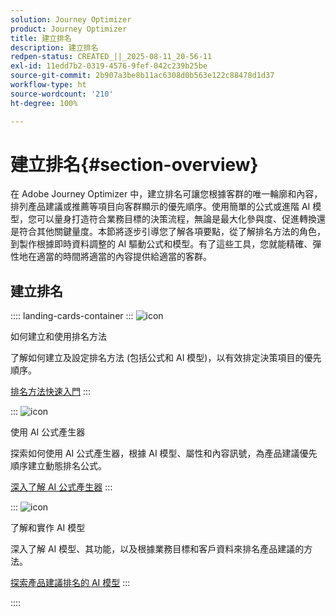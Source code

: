 ```yaml
---
solution: Journey Optimizer
product: Journey Optimizer
title: 建立排名
description: 建立排名
redpen-status: CREATED_||_2025-08-11_20-56-11
exl-id: 11edd7b2-0319-4576-9fef-042c239b25be
source-git-commit: 2b907a3be8b11ac6308d0b563e122c88478d1d37
workflow-type: ht
source-wordcount: '210'
ht-degree: 100%

---
```


# 建立排名{#section-overview}

在 Adobe Journey Optimizer 中，建立排名可讓您根據客群的唯一輪廓和內容，排列產品建議或推薦等項目向客群顯示的優先順序。使用簡單的公式或進階 AI 模型，您可以量身打造符合業務目標的決策流程，無論是最大化參與度、促進轉換還是符合其他關鍵量度。本節將逐步引導您了解各項要點，從了解排名方法的角色，到製作根據即時資料調整的 AI 驅動公式和模型。有了這些工具，您就能精確、彈性地在適當的時間將適當的內容提供給適當的客群。

## 建立排名

:::: landing-cards-container
:::
![icon](https://cdn.experienceleague.adobe.com/icons/circle-play.svg?lang=zh-Hant)

如何建立和使用排名方法

了解如何建立及設定排名方法 (包括公式和 AI 模型)，以有效排定決策項目的優先順序。

[排名方法快速入門](../using/experience-decisioning/ranking/ranking.md)
:::

:::
![icon](https://cdn.experienceleague.adobe.com/icons/gear.svg?lang=zh-Hant)

使用 AI 公式產生器

探索如何使用 AI 公式產生器，根據 AI 模型、屬性和內容訊號，為產品建議優先順序建立動態排名公式。

[深入了解 AI 公式產生器](../using/experience-decisioning/ranking/ranking-formulas.md)
:::

:::
![icon](https://cdn.experienceleague.adobe.com/icons/book.svg?lang=zh-Hant)

了解和實作 AI 模型

深入了解 AI 模型、其功能，以及根據業務目標和客戶資料來排名產品建議的方法。

[探索產品建議排名的 AI 模型](experience-decisioning-ai-models-landing-page.md)
:::

::::
